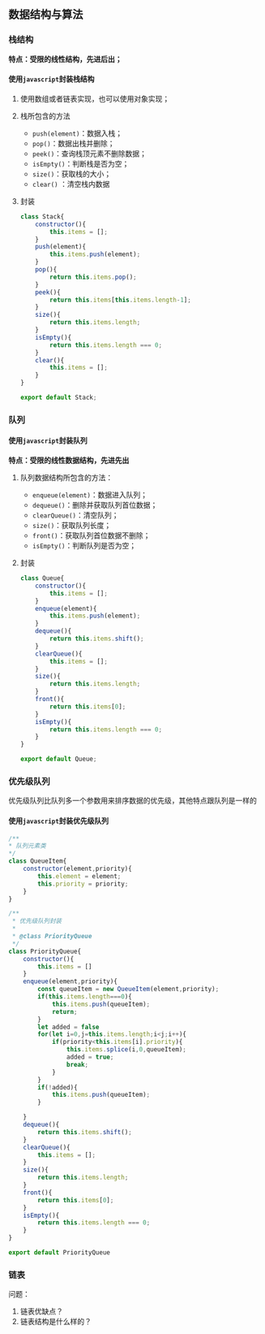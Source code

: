 ## 数据结构与算法

### 栈结构

**特点：受限的线性结构，先进后出；**

#### 使用`javascript`封装栈结构

1. 使用数组或者链表实现，也可以使用对象实现；

2. 栈所包含的方法

   + `push(element)`：数据入栈；
   + `pop()`：数据出栈并删除；
   + `peek()`：查询栈顶元素不删除数据；
   + `isEmpty()`：判断栈是否为空；
   + `size()`：获取栈的大小；
   + `clear()` ：清空栈内数据

3. 封装

   ```javascript
   class Stack{
       constructor(){
           this.items = [];
       }
       push(element){
           this.items.push(element);
       }
       pop(){
           return this.items.pop();
       }
       peek(){
           return this.items[this.items.length-1];
       }
       size(){
           return this.items.length;
       }
       isEmpty(){
           return this.items.length === 0;
       }
       clear(){
           this.items = [];
       }
   }
   
   export default Stack;
   ```

### 队列

#### 使用`javascript`封装队列

**特点：受限的线性数据结构，先进先出**

1. 队列数据结构所包含的方法：

   + `enqueue(element)`：数据进入队列；
   + `dequeue()`：删除并获取队列首位数据；
   + `clearQueue()`：清空队列；
   + `size()`：获取队列长度；
   + `front()`：获取队列首位数据不删除；
   + `isEmpty()`：判断队列是否为空；

2. 封装

   ```javascript
   class Queue{
       constructor(){
           this.items = [];
       }
       enqueue(element){
           this.items.push(element);
       }
       dequeue(){
           return this.items.shift();
       }
       clearQueue(){
           this.items = [];
       }
       size(){
           return this.items.length;
       }
       front(){
           return this.items[0];
       }
       isEmpty(){
           return this.items.length === 0;
       }
   }
   
   export default Queue;
   ```

### 优先级队列

优先级队列比队列多一个参数用来排序数据的优先级，其他特点跟队列是一样的

#### 使用`javascript`封装优先级队列

```javascript
/**
* 队列元素类
*/
class QueueItem{
    constructor(element,priority){
        this.element = element;
        this.priority = priority;
    }
}

/**
 * 优先级队列封装
 *
 * @class PriorityQueue
 */
class PriorityQueue{
    constructor(){
        this.items = []
    }
    enqueue(element,priority){
        const queueItem = new QueueItem(element,priority);
        if(this.items.length===0){
            this.items.push(queueItem);
            return;
        }
        let added = false
        for(let i=0,j=this.items.length;i<j;i++){
            if(priority<this.items[i].priority){
                this.items.splice(i,0,queueItem);
                added = true;
                break;
            }
        }
        if(!added){
            this.items.push(queueItem);
        }

    }
    dequeue(){
        return this.items.shift();
    }
    clearQueue(){
        this.items = [];
    }
    size(){
        return this.items.length;
    }
    front(){
        return this.items[0];
    }
    isEmpty(){
        return this.items.length === 0;
    }
}

export default PriorityQueue
```
### 链表

问题：

1. 链表优缺点？
2. 链表结构是什么样的？

